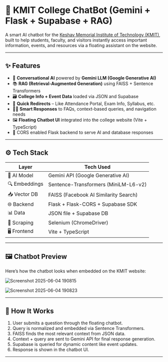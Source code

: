 # 🤖 KMIT College ChatBot (Gemini + Flask + Supabase + RAG)

A smart AI chatbot for the [Keshav Memorial Institute of Technology (KMIT)](https://kmit.in), built to help students, faculty, and visitors instantly access important information, events, and resources via a floating assistant on the website.

---

## ✨ Features

- 💬 **Conversational AI** powered by **Gemini LLM (Google Generative AI)**
- 📚 **RAG (Retrieval-Augmented Generation)** using FAISS + Sentence Transformers
- 🗃️ **College Info + Event Data** loaded via JSON and Supabase
- 🔗 **Quick Redirects** – Like Attendance Portal, Exam Info, Syllabus, etc.
- 🧑‍🎓 **Smart Responses** to FAQs, context-based queries, and navigation needs
- 🖼️ **Floating Chatbot UI** integrated into the college website (Vite + TypeScript)
- 🔐 CORS enabled Flask backend to serve AI and database responses

---

## ⚙️ Tech Stack

| Layer        | Tech Used                          |
|--------------|------------------------------------|
| 🧠 AI Model   | Gemini API (Google Generative AI)  |
| 🔍 Embeddings | Sentence-Transformers (MiniLM-L6-v2) |
| 📥 Vector DB  | FAISS (Facebook AI Similarity Search) |
| 🌐 Backend    | Flask + Flask-CORS + Supabase SDK |
| 📊 Data       | JSON file + Supabase DB            |
| 🧪 Scraping   | Selenium (ChromeDriver)            |
| 🖥️ Frontend   | Vite + TypeScript                  |

---
## 🖼️ Chatbot Preview

Here’s how the chatbot looks when embedded on the KMIT website:


![Screenshot 2025-06-04 190815](https://github.com/user-attachments/assets/58e650f2-15b7-463a-83bc-4d5b167298a7)

![Screenshot 2025-06-04 190823](https://github.com/user-attachments/assets/8c2d7e99-e4e6-4916-bb78-f02681c40e78)

---
## 🧠 How It Works
1. User submits a question through the floating chatbot.
2. Query is normalized and embedded via Sentence Transformers.
3. FAISS finds the most relevant context from JSON data.
4. Context + query are sent to Gemini API for final response generation.
5. Supabase is queried for dynamic content like event updates.
6. Response is shown in the chatbot UI.

---



